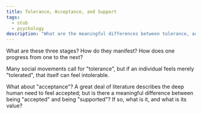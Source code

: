 ```yaml
---
title: Tolerance, Acceptance, and Support
tags:
  - stub
  - psychology
description: "What are the meaningful differences between tolerance, acceptance, and support? How do they manifest? What is the progression from one to the next?"
---
```


What are these three stages? How do they manifest? How does one progress from one to the next?

Many social movements call for "tolerance", but if an individual feels merely "tolerated", that itself can feel intolerable.

What about "acceptance"? A great deal of literature describes the deep human need to feel accepted; but is there a meaningful difference between being "accepted" and being "supported"? If so, what is it, and what is its value?
